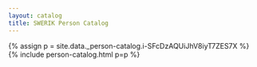 ```yaml
---
layout: catalog
title: SWERIK Person Catalog
---
```

{% assign p = site.data._person-catalog.i-SFcDzAQUiJhV8iyT7ZES7X %}
{% include person-catalog.html p=p %}

